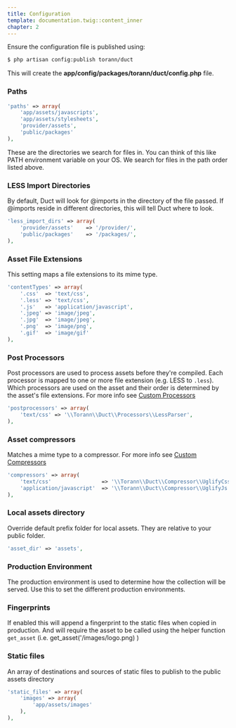 ```yaml
---
title: Configuration
template: documentation.twig::content_inner
chapter: 2
---
```

Ensure the configuration file is published using:

```bash
$ php artisan config:publish torann/duct
```

This will create the **app/config/packages/torann/duct/config.php** file.

### Paths

```php
'paths' => array(
    'app/assets/javascripts',
    'app/assets/stylesheets',
    'provider/assets',
    'public/packages'
),
```

These are the directories we search for files in. You can think of this like PATH environment variable on your OS. We search for files in the path order listed above.

### LESS Import Directories

By default, Duct will look for @imports in the directory of the file passed. If @imports reside in different directories, this will tell Duct where to look.

```php
'less_import_dirs' => array(
    'provider/assets'    => '/provider/',
    'public/packages'    => '/packages/',
),
```

### Asset File Extensions

This setting maps a file extensions to its mime type.

```php
'contentTypes' => array(
    '.css'  => 'text/css',
    '.less' => 'text/css',
    '.js'   => 'application/javascript',
    '.jpeg' => 'image/jpeg',
    '.jpg'  => 'image/jpeg',
    '.png'  => 'image/png',
    '.gif'  => 'image/gif'
),
```

### Post Processors

Post processors are used to process assets before they're compiled. Each processor is mapped to one or more file extension (e.g. LESS to `.less`). Which processors are used on the asset and their order is determined by the asset's file extensions. For more info see [Custom Processors](custom-processors.html)

```php
'postprocessors' => array(
    'text/css' => '\\Torann\\Duct\\Processors\\LessParser',
),
```

### Asset compressors

Matches a mime type to a compressor. For more info see [Custom Compressors](custom-compressors.html)


```php
'compressors' => array(
    'text/css'                => '\\Torann\\Duct\\Compressor\\UglifyCss',
    'application/javascript'  => '\\Torann\\Duct\\Compressor\\UglifyJs'
),
```

### Local assets directory

Override default prefix folder for local assets. They are relative to your public folder.

```php
'asset_dir' => 'assets',
```

### Production Environment

The production environment is used to determine how the collection will be served. Use this to set the different production environments.


### Fingerprints

If enabled this will append a fingerprint to the static files when copied in production. And will require the asset to be called using the helper function `get_asset` (i.e. get_asset('/images/logo.png) )

### Static files

An array of destinations and sources of static files to publish to the public assets directory

```php
'static_files' => array(
    'images' => array(
        'app/assets/images'
    ),
),
```